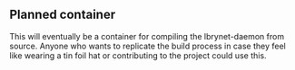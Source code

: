 ## Planned container
This will eventually be a container for compiling the lbrynet-daemon from source.
Anyone who wants to replicate the build process in case they feel like wearing a tin foil hat or contributing to the project could use this.
